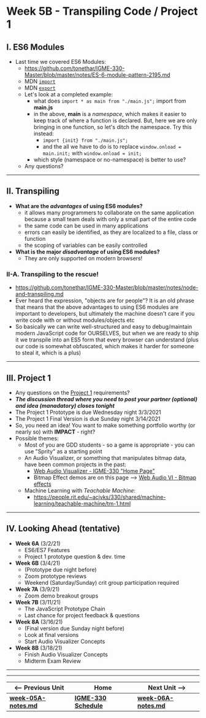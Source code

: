 # Week 5B - Transpiling Code / Project 1

## I. ES6 Modules

- Last time we covered ES6 Modules:
  - https://github.com/tonethar/IGME-330-Master/blob/master/notes/ES-6-module-pattern-2195.md
  - MDN [`import`](https://developer.mozilla.org/en-US/docs/Web/JavaScript/Reference/Statements/import)
  - MDN [`export`](https://developer.mozilla.org/en-US/docs/Web/JavaScript/Reference/Statements/export)
  - Let's look at a completed example:
    - what does `import * as main from "./main.js";` import from **main.js**
    - in the above, **main** is a *namespace*, which makes it easier to keep track of where a function is declared. But, here we are only bringing in one function, so let's ditch the namespace. Try this instead:
      - `import {init} from "./main.js";`
      - and the all we have to do is to replace `window.onload = main.init;` with `window.onload = init;`
    - which style (namespace or no-namespace) is better to use? 
  - Any questions?

<hr>

## II. Transpiling 
- **What are the *advantages* of using ES6 modules?**
  - it allows many programmers to collaborate on the same application because a small team deals with only a small part of the entire code
  - the same code can be used in many applications
  - errors can easily be identified, as they are localized to a file, class or function
  - the scoping of variables can be easily controlled
- **What is the major *disadvantage* of using ES6 modules?**
  - They are only supported on modern browsers!

### II-A. Transpiling to the rescue!
 - https://github.com/tonethar/IGME-330-Master/blob/master/notes/node-and-transpiling.md
 - Ever heard the expression, "objects are for people"? It is an old phrase that means that the above advantages to using ES6 modules are important to developers, but ultimately the machine doesn't care if you write code with or without modules/objects etc
 - So basically we can write well-structured and easy to debug/maintain modern JavaScript code for OURSELVES, but when we are ready to ship it we transpile into an ES5 form that every browser can understand (plus our code is somewhat obfuscated, which makes it harder for someone to steal it, which is a plus)

<hr>

## III. Project 1

- Any questions on the [Project 1](../projects/project-1.md) requirements?
- ***The discussion thread where you need to post your partner (optional) and idea (manadatory) closes tonight***
- The Project 1 Prototype is due Wednesday night 3/3/2021
- The Project 1 Final Version is due Sunday night 3/14/2021
- So, you need an idea! You want to make something portfolio worthy (or nearly so) with **IMPACT** - right?
- Possible themes:
  - Most of you are GDD students - so a game is appropriate - you can use "Sprity" as a starting point
  - An Audio Visualizer, or something that manipulates bitmap data, have been common projects in the past:
    - [Web Audio Visualizer - IGME-330 "Home Page"](https://github.com/tonethar/IGME-330-Master/blob/master/notes/web-audio-visualizer-home.md)
    - Bitmap Effect demos are on this page --> [Web Audio VI - Bitmap effects](https://github.com/tonethar/IGME-330-Master/blob/master/notes/demo-web-audio-6.md)
  - Machine Learning with *Teachable Machine*:
    - https://people.rit.edu/~acjvks/330/shared/machine-learning/teachable-machine/tm-1.html

<hr>

## IV. Looking Ahead (tentative)

- **Week 6A** (3/2/21)
  - ES6/ES7 Features
  - Project 1 prototype question & dev. time
- **Week 6B** (3/4/21)
  - (Prototype due night before)
  - Zoom prototype reviews
  - Weekend (Saturday/Sunday) crit group participation required
 - **Week 7A** (3/9/21)
   - Zoom demo breakout groups
 - **Week 7B** (3/11/21)
   - The JavaScript Prototype Chain
   - Last chance for project feedback & questions
 - **Week 8A** (3/16/21)
   - (Final version due Sunday night before)
   - Look at final versions
   - Start Audio Visualizer Concepts
 - **Week 8B** (3/18/21)
   - Finish Audio Visualizer Concepts
   - Midterm Exam Review

<!--
- Are you sick of writing all of your JS code in one file and jamming everything into the global scope? ***You should be!***
- Today we are going to look at how to implement the *ES6 Module Pattern*:
  - [ES6 Module Pattern Notes](https://github.com/tonethar/IGME-330-Master/blob/master/notes/ES-6-module-pattern-2195.md)
- Note: One of the requirements of Project 2 is to utilize the *ES6 Module Pattern*
-->

<hr><hr>

| <-- Previous Unit | Home | Next Unit -->
| --- | --- | --- 
| [**week-05A-notes.md**](week-05A-notes.md)     |  [**IGME-330 Schedule**](../schedule.md) | [**week-06A-notes.md**](week-06A-notes.md)
